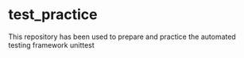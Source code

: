 # test_practice

This repository has been used to prepare and practice the automated testing framework unittest
